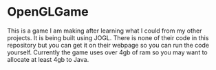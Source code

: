 # OpenGLGame

This is a game I am making after learning what I could from my other projects.
It is being built using JOGL. There is none of their code in this repository but you can get it on their webpage so you can run the code yourself.
Currently the game uses over 4gb of ram so you may want to allocate at least 4gb to Java.